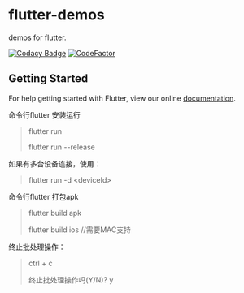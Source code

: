 # flutter-demos
demos for flutter.

[![Codacy Badge](https://api.codacy.com/project/badge/Grade/a3c49f03cd80478ea5ff10630515b77d)](https://www.codacy.com/app/Sogrey/flutter-demos?utm_source=github.com&amp;utm_medium=referral&amp;utm_content=Sogrey/flutter-demos&amp;utm_campaign=Badge_Grade)
[![CodeFactor](https://www.codefactor.io/repository/github/sogrey/flutter-demos/badge)](https://www.codefactor.io/repository/github/sogrey/flutter-demos)

## Getting Started

For help getting started with Flutter, view our online [documentation](https://flutter.io/).

命令行flutter 安装运行

> flutter run
>
> flutter run --release

如果有多台设备连接，使用：

> flutter run -d \<deviceId\>

命令行flutter 打包apk

> flutter build apk
>
> flutter build ios //需要MAC支持

终止批处理操作：

> ctrl + c
>
> 终止批处理操作吗(Y/N)? y
